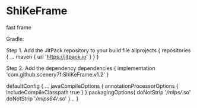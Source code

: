 # ShiKeFrame
fast frame

Gradle:

Step 1. Add the JitPack repository to your build file
allprojects {
    repositories {
        ...
        maven { url 'https://jitpack.io' }
    }
}

Step 2. Add the dependency
dependencies {
        implementation 'com.github.scenery7f:ShiKeFrame:v1.2'
}

defaultConfig {
    ...
    javaCompileOptions {
        annotationProcessorOptions {
            includeCompileClasspath true
        }
    }
    packagingOptions{
        doNotStrip '*/mips/*.so'
        doNotStrip '*/mips64/*.so'
    }...
}